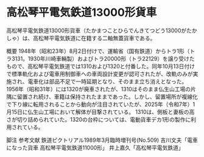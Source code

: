 # 高松琴平電気鉄道13000形貨車

高松琴平電気鉄道13000形貨車（たかまつことひらでんきてつどう13000がたかしゃ）は、高松琴平電気鉄道に在籍する二軸無蓋貨車である。

概要
1948年（昭和23年）8月2日付けで、運輸省（国有鉄道）からトラ1形（トラ3131。1930年川崎車輛製）およびトラ20000形（トラ22129）を譲り受けたもので、高松琴平電気鉄道では1310および1320と付番した。同年10月13日付けで標準軌化および電車用制御車への車両設計変更が認可されたが、改軌のみが実施され、電車化は部品不足で一時延期となり、そのまま立ち消えとなった。
1956年（昭和31年）には1320が廃車されたが、1310はそのまま仏生山工場の片隅に留置され続け、車籍は保持されたままであった。しかし、留置場所が複線化で下り線に転用されることから動向が注目されていたが、2025年（令和7年）1月15日に仏生山工場において解体が目撃されている。
1310は、側板と妻板の高さが切り詰められていた。1320の台枠については、電動貨車デカ1形の製作に利用されている。

脚注
参考文献
鉄道ピクトリアル1989年3月臨時増刊号(No.509)
吉川文夫「電車になった貨車 高松琴平電気鉄道11000形」
井上嘉久「高松琴平電気鉄道」